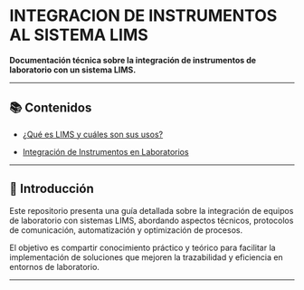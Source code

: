 # INTEGRACION DE INSTRUMENTOS AL SISTEMA LIMS

**Documentación técnica sobre la integración de instrumentos de laboratorio con un sistema LIMS.**

---

## 📚 Contenidos

- [¿Qué es LIMS y cuáles son sus usos?](docs/lims.md)

- [Integración de Instrumentos en Laboratorios](docs/instruments-integration.md)

---

## 📝 Introducción

Este repositorio presenta una guía detallada sobre la integración de equipos de laboratorio con sistemas LIMS, abordando aspectos técnicos, protocolos de comunicación, automatización y optimización de procesos.

El objetivo es compartir conocimiento práctico y teórico para facilitar la implementación de soluciones que mejoren la trazabilidad y eficiencia en entornos de laboratorio.

---
